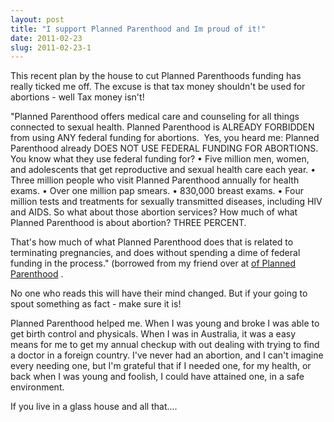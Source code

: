 ```yaml
---
layout: post
title: "I support Planned Parenthood and Im proud of it!"
date: 2011-02-23
slug: 2011-02-23-1
---
```


This recent plan by the house to cut Planned Parenthoods funding has really ticked me off.  The excuse is that tax money shouldn&apos;t be used for abortions - well Tax money isn&apos;t!  

&quot;Planned Parenthood offers medical care and counseling for all things connected to sexual health.
Planned Parenthood is ALREADY FORBIDDEN from using ANY federal funding for abortions. 
Yes, you heard me: Planned Parenthood already DOES NOT USE FEDERAL FUNDING FOR ABORTIONS.
You know what they use federal funding for?
• Five million men, women, and adolescents that get reproductive and sexual health care each year.
• Three million people who visit Planned Parenthood annually for health exams.
• Over one million pap smears.
• 830,000 breast exams.
• Four million tests and treatments for sexually transmitted diseases, including HIV and AIDS.
So what about those abortion services? How much of what Planned Parenthood is about abortion?
THREE PERCENT.

That&apos;s how much of what Planned Parenthood does that is related to terminating pregnancies, and does without spending a dime of federal funding in the process.&quot; (borrowed from my friend over at   [ of Planned Parenthood](http://www.plannedparenthood.org/files/AR08_vFinal.pdf) . 

No one who reads this will have their mind changed.  But if your going to spout something as fact - make sure it is! <br />

Planned Parenthood helped me.  When I was young and broke I was able to get birth control and physicals.  When I was in Australia, it was a easy means for me to get my annual checkup with out dealing with trying to find a doctor in a foreign country.   I&apos;ve never had an abortion, and I can&apos;t imagine every needing one, but I&apos;m grateful that if I needed one, for my health, or back when I was young and foolish, I could have attained one, in a safe environment. 

If you live in a glass house and all that.... 



